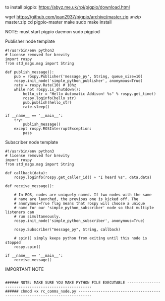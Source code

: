 
to install pigpio: https://abyz.me.uk/rpi/pigpio/download.html

wget https://github.com/joan2937/pigpio/archive/master.zip
unzip master.zip
cd pigpio-master
make
sudo make install


NOTE: must start pigpio daemon
sudo pigpiod




Publisher node template

```
#!/usr/bin/env python3
# license removed for brevity
import rospy
from std_msgs.msg import String

def publish_message():
    pub = rospy.Publisher('message_py', String, queue_size=10)
    rospy.init_node('simple_python_publisher', anonymous=True)
    rate = rospy.Rate(10) # 10hz
    while not rospy.is_shutdown():
        hello_str = "Hello Automatic Addison! %s" % rospy.get_time()
        rospy.loginfo(hello_str)
        pub.publish(hello_str)
        rate.sleep()
 
if __name__ == '__main__':
    try:
        publish_message()
    except rospy.ROSInterruptException:
        pass

```


Subscriber node template

```
#!/usr/bin/env python3
# license removed for brevity
import rospy
from std_msgs.msg import String

def callback(data):
    rospy.loginfo(rospy.get_caller_id() + "I heard %s", data.data)
     
def receive_message():
 
    # In ROS, nodes are uniquely named. If two nodes with the same
    # name are launched, the previous one is kicked off. The
    # anonymous=True flag means that rospy will choose a unique
    # name for our 'simple_python_subscriber' node so that multiple listeners can
    # run simultaneously.
    rospy.init_node('simple_python_subscriber', anonymous=True)
 
    rospy.Subscriber("message_py", String, callback)
 
    # spin() simply keeps python from exiting until this node is stopped
    rospy.spin()
 
if __name__ == '__main__':
    receive_message()

```

IMPORTANT NOTE

```

###### NOTE: MAKE SURE YOU MAKE PYTHON FILE EXECUTABLE ------------------------------------------------------
###### chmod +x rc_comms_node.py ----------------------------------------------------------------------------

```

